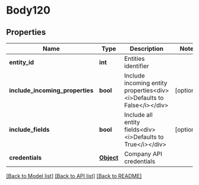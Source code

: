 # Body120

## Properties
Name | Type | Description | Notes
------------ | ------------- | ------------- | -------------
**entity_id** | **int** | Entities identifier | 
**include_incoming_properties** | **bool** | Include incoming entity properties&lt;div&gt;&lt;i&gt;Defaults to False&lt;/i&gt;&lt;/div&gt; | [optional] 
**include_fields** | **bool** | Include all entity fields&lt;div&gt;&lt;i&gt;Defaults to True&lt;/i&gt;&lt;/div&gt; | [optional] 
**credentials** | [**Object**](Object.md) | Company API credentials | 

[[Back to Model list]](../README.md#documentation-for-models) [[Back to API list]](../README.md#documentation-for-api-endpoints) [[Back to README]](../README.md)

